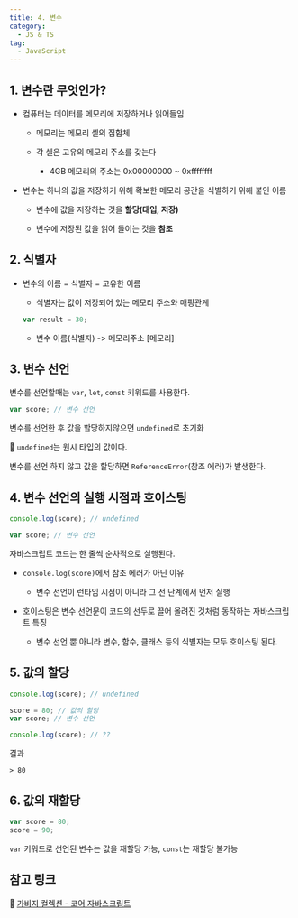 ```yaml
---
title: 4. 변수
category:
  - JS & TS
tag:
  - JavaScript
---
```


## 1. 변수란 무엇인가?

- 컴퓨터는 데이터를 메모리에 저장하거나 읽어들임

  - 메모리는 메모리 셀의 집합체

  - 각 셀은 고유의 메모리 주소를 갖는다

    - 4GB 메모리의 주소는 0x00000000 ~ 0xffffffff

- 변수는 하나의 값을 저장하기 위해 확보한 메모리 공간을 식별하기 위해 붙인 이름

  - 변수에 값을 저장하는 것을 **할당(대입, 저장)**

  - 변수에 저장된 값을 읽어 들이는 것을 **참조**

## 2. 식별자

- 변수의 이름 = 식별자 = 고유한 이름

  - 식별자는 값이 저장되어 있는 메모리 주소와 매핑관계

  ```javascript
  var result = 30;
  ```

  - 변수 이름(식별자) -> 메모리주소 \[메모리\]

## 3. 변수 선언

변수를 선언할때는 `var`, `let`, `const` 키워드를 사용한다.

```javascript
var score; // 변수 선언
```

변수를 선언한 후 값을 할당하지않으면 `undefined`로 초기화

:pushpin: `undefined`는 원시 타입의 값이다.

변수를 선언 하지 않고 값을 할당하면 `ReferenceError`(참조 에러)가 발생한다.

## 4. 변수 선언의 실행 시점과 호이스팅

```javascript
console.log(score); // undefined

var score; // 변수 선언
```

자바스크립트 코드는 한 줄씩 순차적으로 실행된다.

- `console.log(score)`에서 참조 에러가 아닌 이유

  - 변수 선언이 런타임 시점이 아니라 그 전 단계에서 먼저 실행

- 호이스팅은 변수 선언문이 코드의 선두로 끌어 올려진 것처럼 동작하는 자바스크립트 특징
  - 변수 선언 뿐 아니라 변수, 함수, 클래스 등의 식별자는 모두 호이스팅 된다.

## 5. 값의 할당

```javascript
console.log(score); // undefined

score = 80; // 값의 할당
var score; // 변수 선언

console.log(score); // ??
```

결과

```text
> 80
```

## 6. 값의 재할당

```javascript
var score = 80;
score = 90;
```

`var` 키워드로 선언된 변수는 값을 재할당 가능, `const`는 재할당 불가능

## 참고 링크

:pushpin: [가비지 컬렉션 - 코어 자바스크립트](https://ko.javascript.info/garbage-collection)
